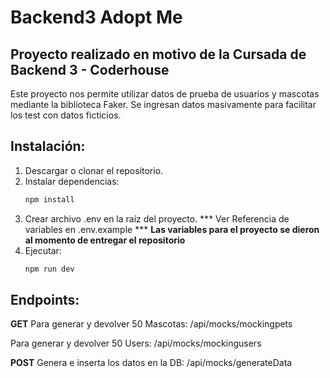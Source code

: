 # Backend3 Adopt Me 

## Proyecto realizado en motivo de la Cursada de Backend 3 - Coderhouse

Este proyecto nos permite utilizar datos de prueba de usuarios y mascotas mediante la biblioteca Faker. 
Se ingresan datos masivamente para facilitar los test con datos ficticios.


## Instalación:
1.  Descargar o clonar el repositorio. 
2.  Instalar dependencias:
    ```bash
    npm install
    ```
3.  Crear archivo .env en la raíz del proyecto. *** Ver Referencia de variables en .env.example *** **Las variables para el proyecto se dieron al momento de entregar el repositorio**
4.  Ejecutar:
    ```bash
    npm run dev
    ```

## Endpoints:

**GET**
Para generar y devolver 50 Mascotas:
/api/mocks/mockingpets 

Para generar y devolver 50  Users:
/api/mocks/mockingusers

**POST**
Genera e inserta los datos en la DB:
/api/mocks/generateData 





